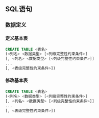 ## SQL语句

### 数据定义

#### 定义基本表

```sql
CREATE TABLE <表名>
(<列名> <数据类型> [<列级完整性约束条件>]
[, <列名> <数据类型> [<列级完整性约束条件>]]
...
[, <表级完整性约束条件>])
```

#### 修改基本表


```sql
CREATE TABLE <表名>
(<列名> <数据类型> [<列级完整性约束条件>]
[, <列名> <数据类型> [<列级完整性约束条件>]]
...
[, <表级完整性约束条件>])
```


